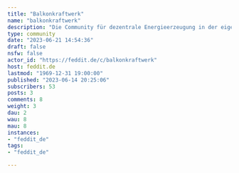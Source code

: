 ```yaml
---
title: "Balkonkraftwerk" 
name: "balkonkraftwerk"
description: "Die Community für dezentrale Energieerzeugung in der eigenen Wohnung."
type: community
date: "2023-06-21 14:54:36"
draft: false
nsfw: false
actor_id: "https://feddit.de/c/balkonkraftwerk"
host: feddit.de
lastmod: "1969-12-31 19:00:00"
published: "2023-06-14 20:25:06"
subscribers: 53
posts: 3
comments: 8
weight: 3
dau: 2
wau: 8
mau: 8
instances:
- "feddit_de"
tags: 
- "feddit_de"

---
```


